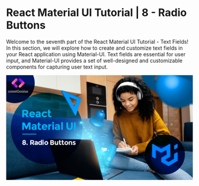# React Material UI Tutorial | 8 - Radio Buttons

Welcome to the seventh part of the React Material UI Tutorial - Text Fields! In this section, we will explore how to create and customize text fields in your React application using Material-UI. Text fields are essential for user input, and Material-UI provides a set of well-designed and customizable components for capturing user text input.

![Tutorial 8](public/MaterialUI8.png)
